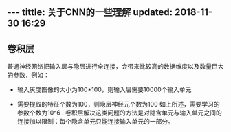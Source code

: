 ﻿﻿---
tittle: 关于CNN的一些理解
updated: 2018-11-30 16:29
---
## 卷积层

普通神经网络把输入层与隐层进行全连接，会带来比较高的数据维度以及数量巨大的参数，例如：

- 输入灰度图像的大小为100*100，则输入层需要10000个输入单元

- 需要提取的特征个数为100，则隐层神经元个数为100
如上所述，需要学习的参数个数为10^6 .
卷积层解决这类问题的方法是对隐含单元与输入单元之间的连接加以限制：每个隐含单元只能连接输入单元的一部分。






